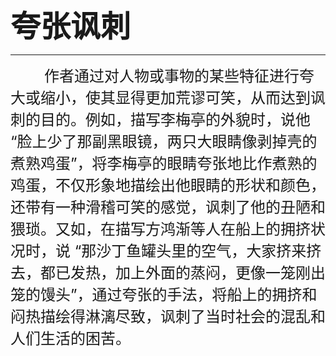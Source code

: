 <font size=7>**夸张讽刺**</font>

---

<font size=5>&nbsp;&nbsp;&nbsp;&nbsp;&nbsp;&nbsp;&nbsp;&nbsp;作者通过对人物或事物的某些特征进行夸大或缩小，使其显得更加荒谬可笑，从而达到讽刺的目的。例如，描写李梅亭的外貌时，说他 “脸上少了那副黑眼镜，两只大眼睛像剥掉壳的煮熟鸡蛋”，将李梅亭的眼睛夸张地比作煮熟的鸡蛋，不仅形象地描绘出他眼睛的形状和颜色，还带有一种滑稽可笑的感觉，讽刺了他的丑陋和猥琐。又如，在描写方鸿渐等人在船上的拥挤状况时，说 “那沙丁鱼罐头里的空气，大家挤来挤去，都已发热，加上外面的蒸闷，更像一笼刚出笼的馒头”，通过夸张的手法，将船上的拥挤和闷热描绘得淋漓尽致，讽刺了当时社会的混乱和人们生活的困苦。
